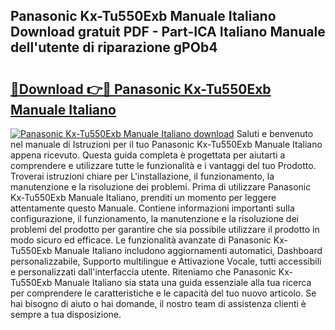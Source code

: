 ## Panasonic Kx-Tu550Exb Manuale Italiano Download gratuit PDF - Part-ICA Italiano Manuale dell'utente di riparazione gPOb4

# <h2><a href="http://dfgcgju.blite.top/?on=Panasonic+Kx-Tu550Exb+Manuale+Italiano">🔗Download 👉🔴 Panasonic Kx-Tu550Exb Manuale Italiano</a></h2>

[![Panasonic Kx-Tu550Exb Manuale Italiano download](https://i.imgur.com/lujVjoI.png)](http://dfgcgju.blite.top/?on=Panasonic+Kx-Tu550Exb+Manuale+Italiano)
Saluti e benvenuto nel manuale di Istruzioni per il tuo Panasonic Kx-Tu550Exb Manuale Italiano appena ricevuto. Questa guida completa è progettata per aiutarti a comprendere e utilizzare tutte le funzionalità e i vantaggi del tuo Prodotto. Troverai istruzioni chiare per L'installazione, il funzionamento, la manutenzione e la risoluzione dei problemi. Prima di utilizzare Panasonic Kx-Tu550Exb Manuale Italiano, prenditi un momento per leggere attentamente questo Manuale. Contiene informazioni importanti sulla configurazione, il funzionamento, la manutenzione e la risoluzione dei problemi del prodotto per garantire che sia possibile utilizzare il prodotto in modo sicuro ed efficace. Le funzionalità avanzate di Panasonic Kx-Tu550Exb Manuale Italiano includono aggiornamenti automatici, Dashboard personalizzabile, Supporto multilingue e Attivazione Vocale, tutti accessibili e personalizzati dall'interfaccia utente. Riteniamo che Panasonic Kx-Tu550Exb Manuale Italiano sia stata una guida essenziale alla tua ricerca per comprendere le caratteristiche e le capacità del tuo nuovo articolo. Se hai bisogno di aiuto o hai domande, il nostro team di assistenza clienti è sempre a tua disposizione.

